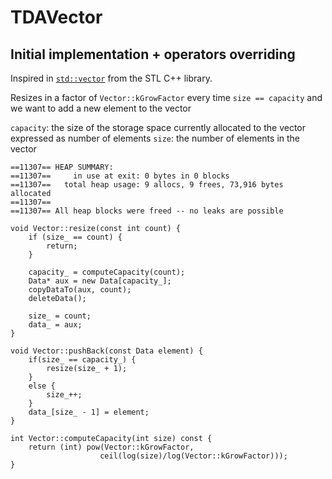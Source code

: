 # TDAVector

## Initial implementation + operators overriding

Inspired in [`std::vector`](https://en.cppreference.com/w/cpp/container/vector) from the STL C++ library.

Resizes in a factor of `Vector::kGrowFactor` every time `size == capacity` and we want to add a new element to the vector

`capacity`: the size of the storage space currently allocated to the vector expressed as number of elements
`size`: the number of elements in the vector

```
==11307== HEAP SUMMARY:
==11307==     in use at exit: 0 bytes in 0 blocks
==11307==   total heap usage: 9 allocs, 9 frees, 73,916 bytes allocated
==11307== 
==11307== All heap blocks were freed -- no leaks are possible
```

```
void Vector::resize(const int count) {
    if (size_ == count) {
        return;
    }
   
    capacity_ = computeCapacity(count);
    Data* aux = new Data[capacity_];
    copyDataTo(aux, count);
    deleteData();

    size_ = count;        
    data_ = aux;
}

void Vector::pushBack(const Data element) {
    if(size_ == capacity_) {
        resize(size_ + 1);
    }
    else {
        size_++;
    }
    data_[size_ - 1] = element;
}

int Vector::computeCapacity(int size) const {
    return (int) pow(Vector::kGrowFactor, 
                    ceil(log(size)/log(Vector::kGrowFactor)));
}
```
